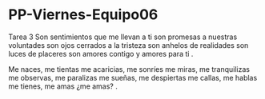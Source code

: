 # PP-Viernes-Equipo06
Tarea 3
Son sentimientos que me llevan a ti
son promesas a nuestras voluntades
son ojos cerrados a la tristeza
son anhelos de realidades
son luces de placeres
son amores contigo y amores para ti .

Me naces, me tientas
me acaricias, me sonríes
me miras, me tranquilizas
me observas, me paralizas
me sueñas, me despiertas
me callas, me hablas
me tienes, me amas
¿me amas? .
